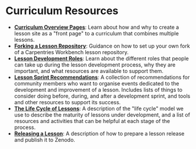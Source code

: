 # Curriculum Resources 

* [**Curriculum Overview Pages**](./curriculum/workshop-overview-lessons.md): Learn about how and why to create a lesson site as a "front page" to a curriculum that combines multiple lessons.
* [**Forking a Lesson Repository**](./curriculum/lesson-forks.md): Guidance on how to set up your own fork of a Carpentries Workbench lesson repository.
* [**Lesson Development Roles**](./curriculum/lesson-development-roles.md): Learn about the different roles that people can take up during the lesson development process, why they are important, and what resources are available to support them.
* [**Lesson Sprint Recommendations**](./curriculum/lesson-sprint-recommendations.md): A collection of recommendations for community members who want to organise events dedicated to the development and improvement of a lesson. Includes lists of things to consider doing before, during, and after a development sprint, and tools and other resources to support its success.
* [**The Life Cycle of Lessons**](./curriculum/lesson-life-cycle.md): A description of the "life cycle" model we use to describe the maturity of lessons under development, and a list of resources and activities that can be helpful at each stage of the process.
* [**Releasing a Lesson**](./curriculum/lesson-release.md): A description of how to prepare a lesson release and publish it to Zenodo.

